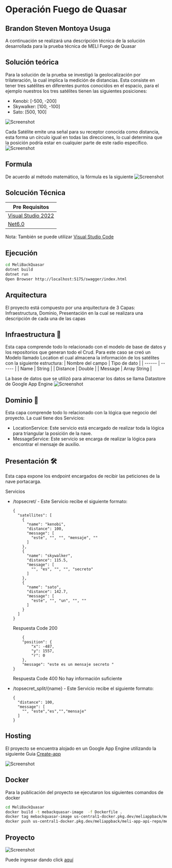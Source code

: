 # Operación Fuego de Quasar
## Brandon Steven Montoya Usuga

A continuación se realizará una descripción técnica de la solución desarrollada para la prueba técnica de MELI Fuego de Quasar

## Solución teórica
Para la solución de la prueba se investigó la geolocalización por trilateración, la cual implica la medición de distancias. Esta consiste en tener tres satélites en diferentes puntos conocidos en el espacio, para el ejemplo nuestros los tres satélites tienen las siguientes posiciones:
- Kenobi: [-500, -200] 
- Skywalker: [100, -100] 
- Sato: [500, 100] 

![Screenshot](https://github.com/branmous/MeliAppQuasar/blob/main/images/satellites.png?raw=true)

Cada Satélite emite una señal para su receptor conocida como distancia, esta forma un círculo igual en todas las direcciones, lo cual determina que la posición podría estar en cualquier parte de este radio específico.
![Screenshot](https://github.com/branmous/MeliAppQuasar/blob/main/images/satellitesradio.png?raw=true)

## Formula

De acuerdo al método matemático, la fórmula es la siguiente
![Screenshot](https://github.com/branmous/MeliAppQuasar/blob/main/images/formula.png?raw=true)


## Solcución Técnica
| Pre Requisitos |
| ------ |
| [Visual Studio 2022](https://code.visualstudio.com/download) | [Visual]|
| [Net6.0](https://dotnet.microsoft.com/en-us/download/dotnet/6.0) |

Nota: También se puede utilizar [Visual Studio Code](https://code.visualstudio.com/download)

## Ejecución
```sh
cd MeliBackQuasar
dotnet build
dotnet run
Open Browser http://localhost:5175/swagger/index.html
```

## Arquitectura
El proyecto está compuesto por una arquitectura de 3 Capas: Infraestructura, Dominio, Presentación en la cual se realizara una descripción de cada una de las capas
## Infraestructura 🔩
Esta capa comprende todo lo relacionado con el modelo de base de datos y los repositorios que generan todo el Crud. 
Para este caso se creó un Modelo llamado Location el cual almacena la información de los satélites con la siguiente estructura:
| Nombre del campo | Tipo de dato |
| ------ | ------ |
| Name | String |
| Distance | Double |
| Message | Array String |

La base de datos que se utilizó para almacenar los datos se llama Datastore de Google App Engine
![Screenshot](https://github.com/branmous/MeliAppQuasar/blob/main/images/datastore.png?raw=true)


## Dominio 🔩
Esta capa comprende todo lo relacionado con la lógica que negocio del proyecto.
La cual tiene dos Servicios:
- LocationService: Este servicio está encargado de realizar toda la lógica para triangular la posición de la nave.
- MessageService: Este servicio se encarga de realizar la lógica para encontrar el mensaje de auxilio.

## Presentación 🛠️
Esta capa expone los endpoint encargados de recibir las peticiones de la nave portacarga.

 Servicios

* /topsecret/ - Este Servicio recibe el siguiente formato:
    ```
    {
      "satellites": [
        {
          "name": "kenobi",
          "distance": 100,
          "message": [
            "este", "", "", "mensaje", ""
          ]
        },
        {
          "name": "skywalker",
          "distance": 115.5,
          "message": [
            "", "es", "", "", "secreto"
          ]
        },
        {
          "name": "sato",
          "distance": 142.7,
          "message": [
            "este", "", "un", "", ""
          ]
        }
      ]
    }
    ```
    Respuesta Code 200
    ```
        {
        "position": {
            "x": -487,
            "y": 1557,
            "r": 0
        },
        "message": "este es un mensaje secreto "
    }
    ```
    Respuesta Code 400
        No hay información suficiente
    
* /topsecret_split/{name} - Este Servicio recibe el siguiente formato:
    ```
    {
      "distance": 100,
      "message": [
        "", "este","es","","mensaje"
      ]
    }
    ```
    
## Hosting
El proyecto se encuentra alojado en un Google App Engine utilizando la siguiente Guia [Create-app](https://cloud.google.com/appengine/docs/flexible/dotnet/create-app)

![Screenshot](https://github.com/branmous/MeliAppQuasar/blob/main/images/projectName.png?raw=true)

## Docker

Para la publicación del proyecto se ejecutaron los siguientes comandos de docker

```sh
cd MeliBackQuasar
docker build -t mebackquasar-image  -f Dockerfile .
docker tag mebackquasar-image us-central1-docker.pkg.dev/meliappback/meli-app-api-repo/mebackquasar-image:latest
docker push us-central1-docker.pkg.dev/meliappback/meli-app-api-repo/mebackquasar-image:latest
```

## Proyecto

![Screenshot](https://github.com/branmous/MeliAppQuasar/blob/main/images/projectv2.png?raw=true)



Puede ingresar dando click [aquí](https://mebackquasar-image-zeityctk4q-uc.a.run.app/swagger/index.html)


